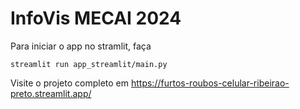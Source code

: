 # InfoVis MECAI 2024

Para iniciar o app no stramlit, faça
```
streamlit run app_streamlit/main.py 
```

Visite o projeto completo em https://furtos-roubos-celular-ribeirao-preto.streamlit.app/
